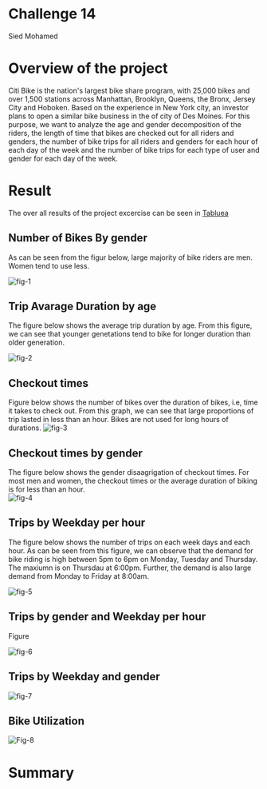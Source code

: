 # Challenge 14
Sied Mohamed

# Overview of the project
Citi Bike is the nation's largest bike share program, with 25,000 bikes and over 1,500 stations across Manhattan, Brooklyn, Queens, the Bronx, Jersey City and Hoboken. Based on the experience in New York city, an investor plans to open a similar bike business in the of city of Des Moines. For this purpose, we want to analyze the age and gender decomposition of the riders, the length of time that bikes are checked out for all riders and genders, the number of bike trips for all riders and genders for each hour of each day of the week and the number of bike trips for each type of user and gender for each day of the week.
 


# Result

The over all results of the project excercise can be seen in [Tabluea](https://public.tableau.com/app/profile/sied.mohamed/viz/NYCBikeRidestrory/NYCBikeRideStory?publish=yes)

## Number of Bikes By gender
As can be seen from the figur below, large majority of bike riders are men. Women tend to use less.

![fig-1](https://github.com/SiedHM/Bikesharing-/blob/main/images/number%20of%20bikes%20by%20gender.png)

## Trip Avarage Duration by age
The figure below shows the average trip duration by age. From this figure, we can see that younger genetations tend to bike for longer duration than older generation. 

![fig-2](https://github.com/SiedHM/Bikesharing-/blob/main/images/Average%20Trip%20Duration.png)

## Checkout times 
Figure below shows the number of bikes over the duration of bikes, i.e, time it takes to check out. From this graph, we can see that large proportions of  trip lasted in less than an hour. Bikes are not used for long hours of durations. 
![fig-3](https://github.com/SiedHM/Bikesharing-/blob/main/images/checkout%20times_users.png)

## Checkout times by gender
The figure below shows the gender disaagrigation of checkout times. For most men and women, the checkout times or the average duration of biking is for less than an hour.  
![fig-4](https://github.com/SiedHM/Bikesharing-/blob/main/images/checkout%20times_by%20gender.png)

## Trips by Weekday per hour
The figure below shows the number of trips on each week days and each hour. As can be seen from this figure, we can observe that the demand for bike riding is high between 5pm to 6pm on Monday, Tuesday and Thursday. The maxiumn is on Thursdau at 6:00pm. Further, the demand is also large demand from Monday to Friday at 8:00am.

![fig-5](https://github.com/SiedHM/Bikesharing-/blob/main/images/trips%20by%20weekday%20per%20hour.png)

## Trips by gender and Weekday per hour
Figure

![fig-6](https://github.com/SiedHM/Bikesharing-/blob/main/images/trips%20by%20weekday%20by%20gender.png)

## Trips by Weekday and gender
![fig-7](https://github.com/SiedHM/Bikesharing-/blob/main/images/trips%20by%20weekday%20and%20gender.png)

## Bike Utilization
![Fig-8](https://github.com/SiedHM/Bikesharing-/blob/main/images/Bike%20Utilization.png)

# Summary


